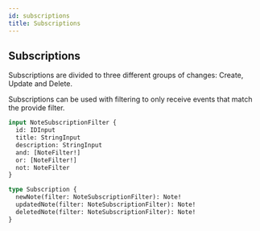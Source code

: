 ```yaml
---
id: subscriptions
title: Subscriptions
---
```


## Subscriptions

Subscriptions are divided to three different groups of changes: Create, Update and Delete.

Subscriptions can be used with filtering to only receive events that match the provide filter.

```graphql
input NoteSubscriptionFilter {
  id: IDInput
  title: StringInput
  description: StringInput
  and: [NoteFilter!]
  or: [NoteFilter!]
  not: NoteFilter
}

type Subscription {
  newNote(filter: NoteSubscriptionFilter): Note!
  updatedNote(filter: NoteSubscriptionFilter): Note!
  deletedNote(filter: NoteSubscriptionFilter): Note!
}
```